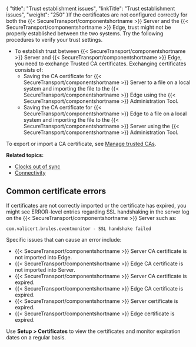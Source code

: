 {
    "title": "Trust establishment issues",
    "linkTitle": "Trust establishment issues",
    "weight": "250"
}If the certificates are not configured correctly for both the {{< SecureTransport/componentshortname  >}} Server and the {{< SecureTransport/componentshortname  >}} Edge, trust might not be properly established between the two systems. Try the following procedures to verify your trust settings.

-   To establish trust between {{< SecureTransport/componentshortname >}} Server and {{< SecureTransport/componentshortname >}} Edge, you need to exchange Trusted CA certificates. Exchanging certificates consists of:  
    -   Saving the CA certificate for {{< SecureTransport/componentshortname >}} Server to a file on a local system and importing the file to the {{< SecureTransport/componentshortname >}} Edge using the {{< SecureTransport/componentshortname >}} Administration Tool.
    -   Saving the CA certificate for {{< SecureTransport/componentshortname >}} Edge to a file on a local system and importing the file to the {{< SecureTransport/componentshortname >}} Server using the {{< SecureTransport/componentshortname >}} Administration Tool.

To export or import a CA certificate, see <a href="../../../c_st_setup/c_st_certificates/t_st_trustedcas#top" class="MCXref xref">Manage trusted CAs</a>.

**Related topics:**

-   <a href="../c_st_clocks_out_of_sync" class="MCXref xref">Clocks out of sync</a>
-   <a href="../c_st_connectivity" class="MCXref xref">Connectivity</a>

## Common certificate errors

If certificates are not correctly imported or the certificate has expired, you might see ERROR-level entries regarding SSL handshaking in the server log on the {{< SecureTransport/componentshortname  >}} Server such as:

`com.valicert.brules.eventmonitor - SSL handshake failed`

Specific issues that can cause an error include:

-   {{< SecureTransport/componentshortname >}} Server CA certificate is not imported into Edge.
-   {{< SecureTransport/componentshortname >}} Edge CA certificate is not imported into Server.
-   {{< SecureTransport/componentshortname >}} Server CA certificate is expired.
-   {{< SecureTransport/componentshortname >}} Edge CA certificate is expired.
-   {{< SecureTransport/componentshortname >}} Server certificate is expired.
-   {{< SecureTransport/componentshortname >}} Edge certificate is expired.

Use **Setup &gt; Certificates** to view the certificates and monitor expiration dates on a regular basis.
